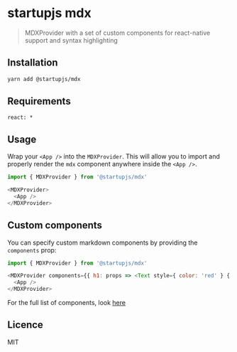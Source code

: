 # startupjs mdx
> MDXProvider with a set of custom components for react-native support and syntax highlighting

## Installation

```sh
yarn add @startupjs/mdx
```

## Requirements

```
react: *
```

## Usage

Wrap your `<App />` into the `MDXProvider`.
This will allow you to import and properly render the `mdx` component anywhere inside the `<App />`.

```js
import { MDXProvider } from '@startupjs/mdx'

<MDXProvider>
  <App />
</MDXProvider>
```

## Custom components

You can specify custom markdown components by providing the `components` prop:

```js
import { MDXProvider } from '@startupjs/mdx'

<MDXProvider components={{ h1: props => <Text style={ color: 'red' } {...props} /> }}>
  <App />
</MDXProvider>
```

For the full list of components, look [here](https://mdxjs.com/getting-started#table-of-components)

## Licence

MIT

